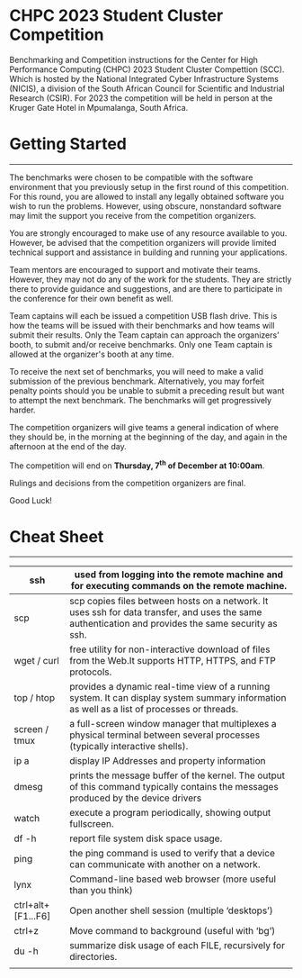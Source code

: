 CHPC 2023 Student Cluster Competition
========================================
Benchmarking and Competition instructions for the Center for High Performance Computing (CHPC) 2023 Student Cluster Compettion (SCC). Which is hosted by the National Integrated Cyber Infrastructure Systems (NICIS), a division of the South African Council for Scientific and Industrial Research (CSIR). For 2023 the competition will be held in person at the Kruger Gate Hotel in Mpumalanga, South Africa.

# Getting Started
------------------

The benchmarks were chosen to be compatible with the software environment that you previously setup in the first round of this competition. For this round, you are allowed to install any legally obtained software you wish to run the problems. However, using obscure, nonstandard software may limit the support you receive from the competition organizers. 

You are strongly encouraged to make use of any resource available to you. However, be advised that the competition organizers will provide limited technical support and assistance in building and running your applications. 

Team mentors are encouraged to support and motivate their teams. However, they may not do any of the work for the students. They are strictly there to provide guidance and suggestions, and are there to participate in the conference for their own benefit as well. 

Team captains will each be issued a competition USB flash drive. This is how the teams will be issued with their benchmarks and how teams will submit their results. Only the Team captain can approach the organizers’ booth, to submit and/or receive benchmarks. Only one Team captain is allowed at the organizer's booth at any time. 

To receive the next set of benchmarks, you will need to make a valid submission of the previous benchmark. Alternatively, you may forfeit penalty points should you be unable to submit a preceding result but want to attempt the next benchmark. The benchmarks will get progressively harder. 

The competition organizers will give teams a general indication of where they should be, in the morning at the beginning of the day, and again in the afternoon at the end of the day.

The competition will end on **Thursday, 7<sup>th</sup> of December at 10:00am**.

Rulings and decisions from the competition organizers are final. 

Good Luck! 

# Cheat Sheet
-------------- 

| ssh                | used from logging into the remote machine and for executing commands on the remote machine.                                                         |
| ---                | ---                                                                                                                                                 |
| scp                | scp copies files between hosts on a network. It uses ssh for data transfer, and uses the same authentication and provides the same security as ssh. |
| wget / curl        | free utility for non-interactive download of files from the Web.It supports HTTP, HTTPS, and FTP protocols.                                         |
| top / htop         | provides a dynamic real-time view of a running system. It can display system summary information as well as a list of processes or threads.         |
| screen / tmux      | a full-screen window manager that multiplexes a physical terminal between several processes (typically interactive shells).                         |
| ip a               | display IP Addresses and property information                                                                                                       |
| dmesg              | prints the message buffer of the kernel. The output of this command typically contains the messages produced by the device drivers                  |
| watch              | execute a program periodically, showing output fullscreen.                                                                                          |
| df -h              | report file system disk space usage.                                                                                                                |
| ping               | the ping command is used to verify that a device can communicate with another on a network.                                                         |
| lynx               | Command-line based web browser (more useful than you think)                                                                                         |
| ctrl+alt+[F1...F6] | Open another shell session (multiple ‘desktops’)                                                                                                    |
| ctrl+z             | Move command to background (useful with ‘bg’)                                                                                                       |
| du -h              | summarize disk usage of each FILE, recursively for directories.                                                                                     |
|                    |                                                                                                                                                     |






